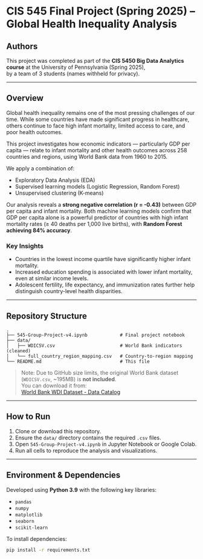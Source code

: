 # CIS 545 Final Project (Spring 2025) – Global Health Inequality Analysis

## Authors

This project was completed as part of the **CIS 5450 Big Data Analytics course** at the University of Pennsylvania (Spring 2025),  
by a team of 3 students (names withheld for privacy).

---

## Overview

Global health inequality remains one of the most pressing challenges of our time. While some countries have made significant progress in healthcare, others continue to face high infant mortality, limited access to care, and poor health outcomes.

This project investigates how economic indicators — particularly GDP per capita — relate to infant mortality and other health outcomes across 258 countries and regions, using World Bank data from 1960 to 2015. 

We apply a combination of:
- Exploratory Data Analysis (EDA)
- Supervised learning models (Logistic Regression, Random Forest)
- Unsupervised clustering (K-means)

Our analysis reveals a **strong negative correlation (r = -0.43)** between GDP per capita and infant mortality. Both machine learning models confirm that GDP per capita alone is a powerful predictor of countries with high infant mortality rates (≥ 40 deaths per 1,000 live births), with **Random Forest achieving 84% accuracy**.

### Key Insights
- Countries in the lowest income quartile have significantly higher infant mortality.
- Increased education spending is associated with lower infant mortality, even at similar income levels.
- Adolescent fertility, life expectancy, and immunization rates further help distinguish country-level health disparities.

---

## Repository Structure

```
.
├── 545-Group-Project-v4.ipynb            # Final project notebook
├── data/
│   ├── WDICSV.csv                        # World Bank indicators (cleaned)
│   └── full_country_region_mapping.csv   # Country-to-region mapping
└── README.md                             # This file
```


> Note: Due to GitHub size limits, the original World Bank dataset (`WDICSV.csv`, ~195MB) is **not included**.  
> You can download it from:  
> [World Bank WDI Dataset - Data Catalog](https://datacatalog.worldbank.org/search/dataset/0037712/World-Development-Indicators)

---

## How to Run

1. Clone or download this repository.
2. Ensure the `data/` directory contains the required `.csv` files.
3. Open `545-Group-Project-v4.ipynb` in Jupyter Notebook or Google Colab.
4. Run all cells to reproduce the analysis and visualizations.

---

## Environment & Dependencies

Developed using **Python 3.9** with the following key libraries:

- `pandas`
- `numpy`
- `matplotlib`
- `seaborn`
- `scikit-learn`

To install dependencies:
```bash
pip install -r requirements.txt
```
